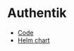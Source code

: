 # Authentik

* [Code](https://github.com/goauthentik/authentik)
* [Helm chart](https://charts.goauthentik.io)
